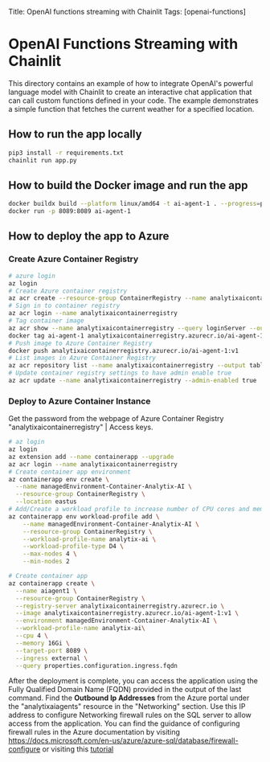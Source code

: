 Title: OpenAI functions streaming with Chainlit
Tags: [openai-functions]

# OpenAI Functions Streaming with Chainlit

This directory contains an example of how to integrate OpenAI's powerful language model with Chainlit to create an interactive chat application that can call custom functions defined in your code. The example demonstrates a simple function that fetches the current weather for a specified location.
## How to run the app locally

```bash
pip3 install -r requirements.txt
chainlit run app.py
```

## How to build the Docker image and run the app

```bash
docker buildx build --platform linux/amd64 -t ai-agent-1 . --progress=plain
docker run -p 8089:8089 ai-agent-1
```

## How to deploy the app to Azure

### Create Azure Container Registry

```bash
# azure login
az login
# Create Azure container registry
az acr create --resource-group ContainerRegistry --name analytixaicontainerregistry --sku Basic --location eastus
# Sign in to container registry
az acr login --name analytixaicontainerregistry
# Tag container image
az acr show --name analytixaicontainerregistry --query loginServer --output table
docker tag ai-agent-1 analytixaicontainerregistry.azurecr.io/ai-agent-1:v1
# Push image to Azure Container Registry
docker push analytixaicontainerregistry.azurecr.io/ai-agent-1:v1
# List images in Azure Container Registry
az acr repository list --name analytixaicontainerregistry --output table
# Update container registry settings to have admin enable true
az acr update --name analytixaicontainerregistry --admin-enabled true
```

### Deploy to Azure Container Instance

Get the password from the webpage of Azure Container Registry "analytixaicontainerregistry" | Access keys.

```bash
# az login
az login
az extension add --name containerapp --upgrade
az acr login --name analytixaicontainerregistry
# Create container app environment
az containerapp env create \
  --name managedEnvironment-Container-Analytix-AI \
  --resource-group ContainerRegistry \
  --location eastus
# Add/Create a workload profile to increase number of CPU cores and memory for the application
az containerapp env workload-profile add \
    --name managedEnvironment-Container-Analytix-AI \
    --resource-group ContainerRegistry \
    --workload-profile-name analytix-ai \
    --workload-profile-type D4 \
    --max-nodes 4 \
    --min-nodes 2
```

```bash
# Create container app
az containerapp create \
  --name aiagent1 \
  --resource-group ContainerRegistry \
  --registry-server analytixaicontainerregistry.azurecr.io \
  --image analytixaicontainerregistry.azurecr.io/ai-agent-1:v1 \
  --environment managedEnvironment-Container-Analytix-AI \
  --workload-profile-name analytix-ai\
  --cpu 4 \
  --memory 16Gi \
  --target-port 8089 \
  --ingress external \
  --query properties.configuration.ingress.fqdn
```

After the deployment is complete, you can access the application using the Fully Qualified Domain Name (FQDN) provided in the output of the last command.
Find the __Outbound Ip Addresses__ from the Azure portal under the "analytixaiagents" resource in the "Networking" section. Use this IP address to configure Networking firewall rules on the SQL server to allow access from the application. You can find the guidance of configuring firewall rules in the Azure documentation by visiting https://docs.microsoft.com/en-us/azure/azure-sql/database/firewall-configure or visiting this [tutorial](https://learn.microsoft.com/en-us/azure/azure-sql/database/secure-database-tutorial?view=azuresql)